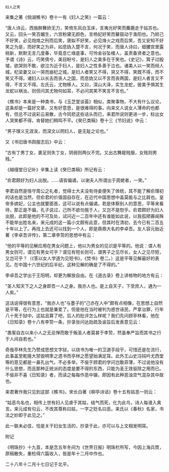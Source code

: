     妇人之笑 

   来集之著《倘湖樵书》卷十一有《妇人之笑》一篇云：

   “唐人诗云，西施醉舞娇无力，笑倚东风白玉床，言夷光好笑而麋鹿走于姑苏也。又云，回头一笑百媚生，六宫粉黛无颜色，言杨妃好笑而鼙鼓动于渔阳也。乃妲己不好笑，必见炮烙之刑而后笑，褒姒不好笑，必见烽火之戏而后笑，吾又安知不好笑之为是，而好笑之为非。如息妫入楚不言，何况于笑，而唐人诗曰，细腰宫里露桃新，默默无言几度春，毕竟息亡缘底事，可怜金谷坠楼人，盖责备贤者之意也。予谓《诗》云，巧笑倩兮，美目盼兮，是妇人之美多在于笑也。《史记》，箕子过殷墟，欲哭则不敢，欲泣为近于妇人，是妇人之性多善于泣也。诸美人以一笑而倾人城，杞梁妻又以一哭而崩杞之城，是妇人者笑又不得，哭又不得，笑既不得，而不笑又不得。诸妇人以长舌而丧人之国，而息妫又以不言而丧两国，是妇人者言又不得，不言又不得。左氏云，尤物移人。又曰，深山大泽，实生龙蛇，彼美予惧其生龙蛇以祸汝。则但问其尤物何如耳，不必问其笑不笑言不言也。”

   《樵书》本来是一种类书，与《玉芝堂谈荟》相似，类聚事物，不大有什么议论，这条却是一篇好文章，又有好意思，是很难得的事。向来文人说女人薄命的也都有，但总不过说彩云易散，古今同悲这些话头而已，来君所说则更进一步，标出女人哭笑都不得，肯替她们稍鸣不平。《癸巳类稿》卷十三《节妇说》中云：

   “男子理义无涯涘，而深文以罔妇人，是无耻之论也。”

   又《书旧唐书舆服志后》中云：

   “古有丁男丁女，裹足则失丁女，阴弱则两仪不完。又出古舞屣贱服，女贱则男贱。”

   《越缦堂日记补》辛集上读《癸巳类稿》所记有云：

   “俞君颇好为妇人出脱。……语皆偏谲，以谢夫人所谓出于周姥者，一笑。”

   李君自然是恪守周公之礼者，觉得士大夫没有侍妾便失了体统，其不能了解俞理初的话也是当然，但俞君的价值固自存在，在近代中国思想中盖莫能与之比肩也。皇帝多嫔妃，公主也就要面首，这可以说有点偏谲，若是体察别人的意思，平等来看待，那正是不偏，孔子说过，己所不欲勿施于人，又岂不是恕乎。俞君颇好为妇人出脱，此即是他的不可及处，试问近一二百年中还有谁能如此说，以我孤陋寡闻殊不能举出姓名来，来元成的这一篇小文颇有此意，但其时在清初，去今已有二百五十年以上了。再找上去还可以找到一个人，即是鼎鼎大名的李卓吾。友人容元胎近著《李卓吾评传》，第二章李贽的思想中有云：

   “他的平等的见解应用在男女问题上，他以为男女的见识是平等的。他说：谓人有男女则可，谓见有男女可乎？谓见有短长则可，谓男子之见尽长，女人之见尽短，又岂可乎？（《答以女人学道为见短书》，《焚书》卷二。）这是平等见解最好的表见。在中国十六世纪的后半纪，这种见解的确是了不得的。”

   李卓吾之学出于王阳明，却更为解放自由。在《道古录》卷上讲格物的地方有云：

   “圣人知天下之人之身即吾一人之身。我亦人也。是上自天子，下至庶人，通为一人矣。”

   这话说得很有意思，“我亦人也”与墨子的“己亦在人中”颇有点相像，在思想上自然是平等，在行为上也就是兼爱了。但是他在当时被判为惑世诬民，严拿治罪，行年八十死于狱中。这姑且算了吧，后人的批评怎么样呢？我们先问顾亭林看，他在《日知录》卷十八有李贽一条，抄录张问达劾疏及谕旨后发表意见云：

   “愚案自古以来小人之无忌惮而敢于叛圣人者莫甚于李贽，然虽奉严旨而其书之行于人间自若也。”

   奇哉亭林先生乃赞成思想文字狱，以烧书为唯一的卫道手段乎，可惜还是在流行，此事盖至乾隆大禁毁明季之遗书而亭林之愿望始满足耳。此外王山史冯钝吟尤西堂等的意见都是一鼻孔出气，不必多举。不佞于顾君的学问岂敢菲薄，不过说他没有什么思想，而且那种正统派的态度是要不得的东西，只能为圣王效驱除之用而已。不佞非不喜《日知录》者，而读之每每作恶中辍，即因有此种恶浊空气混杂其中故也。

   来君著作我只见到这部《樵书》。宋长白著《柳亭诗话》卷十五有姑恶一则云：

   “姑恶鸟名也，相传上世有妇人见虐于其姑，结气而死，化为此鸟，诗人每谱入禽言。来元成有句云，不改其尊称曰姑，一字之贬名曰恶。来氏以《春秋》名家，书法之妙即于此见之。”

   此一联未必佳，恰是关于妇女生活的，抄录于此，亦可以与上文相发明耳。

   附记

   《明珠抄》十九首，本是念五年冬间为《世界日报》明珠栏所写，今因上海兵燹，原稿散失，重检得六篇收入，皆是年十二月中作也。

   二十八年十二月十七日记于北平。


